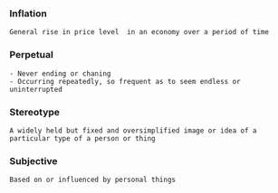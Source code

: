 ### Inflation
```
General rise in price level  in an economy over a period of time
```

### Perpetual
```
- Never ending or chaning
- Occurring repeatedly, so frequent as to seem endless or uninterrupted
```

### Stereotype
```
A widely held but fixed and oversimplified image or idea of a particular type of a person or thing
```
### Subjective
```
Based on or influenced by personal things
```

